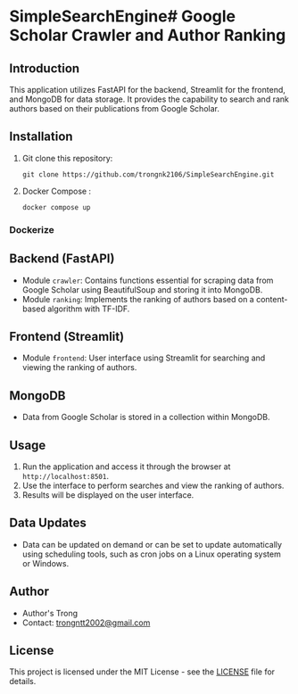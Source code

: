 # SimpleSearchEngine# Google Scholar Crawler and Author Ranking

## Introduction
This application utilizes FastAPI for the backend, Streamlit for the frontend, and MongoDB for data storage. It provides the capability to search and rank authors based on their publications from Google Scholar.

## Installation
1. Git clone this repository:
   ```
   git clone https://github.com/trongnk2106/SimpleSearchEngine.git
   ```
2. Docker Compose :
   ```
   docker compose up
   ```

### Dockerize 

## Backend (FastAPI)
- Module `crawler`: Contains functions essential for scraping data from Google Scholar using BeautifulSoup and storing it into MongoDB.
- Module `ranking`: Implements the ranking of authors based on a content-based algorithm with TF-IDF.

## Frontend (Streamlit)
- Module `frontend`: User interface using Streamlit for searching and viewing the ranking of authors.

## MongoDB
- Data from Google Scholar is stored in a collection within MongoDB.

## Usage
1. Run the application and access it through the browser at `http://localhost:8501`.
2. Use the interface to perform searches and view the ranking of authors.
3. Results will be displayed on the user interface.

## Data Updates
- Data can be updated on demand or can be set to update automatically using scheduling tools, such as cron jobs on a Linux operating system or Windows.



## Author
- Author's Trong
- Contact: trongntt2002@gmail.com

## License
This project is licensed under the MIT License - see the [LICENSE](LICENSE) file for details.
